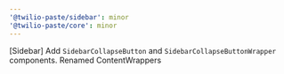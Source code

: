 ```yaml
---
'@twilio-paste/sidebar': minor
'@twilio-paste/core': minor
---
```


[Sidebar] Add `SidebarCollapseButton` and `SidebarCollapseButtonWrapper` components. Renamed ContentWrappers
